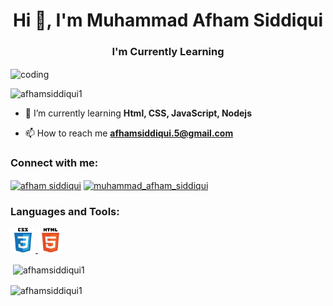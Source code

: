 <h1 align="center">Hi 👋, I'm Muhammad Afham Siddiqui</h1>
<h3 align="center">I'm Currently Learning</h3>
<img align="center" alt="coding" src="https://media2.giphy.com/media/v1.Y2lkPTc5MGI3NjExYWRyOGppdDl1OTZzN2F6MzN0ZzZtcTV0NGdsN2Z4djE2bDFqNzVxaiZlcD12MV9pbnRlcm5hbF9naWZfYnlfaWQmY3Q9Zw/78XCFBGOlS6keY1Bil/giphy.webp" width="300" height="300"/>

<p align="left"> <img src="https://komarev.com/ghpvc/?username=afhamsiddiqui1&label=Profile%20views&color=0e75b6&style=flat" alt="afhamsiddiqui1" /> </p>

- 🌱 I’m currently learning **Html, CSS, JavaScript, Nodejs**

- 📫 How to reach me **afhamsiddiqui.5@gmail.com**

<h3 align="left">Connect with me:</h3>
<p align="left">
<a href="https://linkedin.com/in/afham siddiqui" target="blank"><img align="center" src="https://raw.githubusercontent.com/rahuldkjain/github-profile-readme-generator/master/src/images/icons/Social/linked-in-alt.svg" alt="afham siddiqui" height="30" width="40" /></a>
<a href="https://instagram.com/muhammad_afham_siddiqui" target="blank"><img align="center" src="https://raw.githubusercontent.com/rahuldkjain/github-profile-readme-generator/master/src/images/icons/Social/instagram.svg" alt="muhammad_afham_siddiqui" height="30" width="40" /></a>
</p>

<h3 align="left">Languages and Tools:</h3>
<p align="left"> <a href="https://www.w3schools.com/css/" target="_blank" rel="noreferrer"> <img src="https://raw.githubusercontent.com/devicons/devicon/master/icons/css3/css3-original-wordmark.svg" alt="css3" width="40" height="40"/> </a> <a href="https://www.w3.org/html/" target="_blank" rel="noreferrer"> <img src="https://raw.githubusercontent.com/devicons/devicon/master/icons/html5/html5-original-wordmark.svg" alt="html5" width="40" height="40"/> </a> </p>

<p>&nbsp;<img align="center" src="https://github-readme-stats.vercel.app/api?username=afhamsiddiqui1&show_icons=true&locale=en" alt="afhamsiddiqui1" /></p>

<p><img align="center" src="https://github-readme-streak-stats.herokuapp.com/?user=afhamsiddiqui1&" alt="afhamsiddiqui1" /></p>
